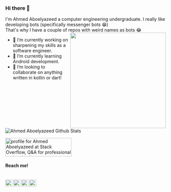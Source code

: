 ### Hi there 👋

I'm Ahmed Aboelyazeed a computer engineering undergraduate.
I really like developing bots (specifically messenger bots 😁)
</br>That's why I have a couple of repos with weird names as bots  😂
<img src="https://media.giphy.com/media/l0NgQIwNvU9AUuaY0/source.gif" align="right" height=300 width=300>
- 🔭 I’m currently working on sharpening my skills as a software engineer.
- 🌱 I’m currently learning Android development.
- 👯 I’m looking to collaborate on anything written in kotlin or dart!

![Ahmed Aboelyazeed Github Stats](https://github-readme-stats.vercel.app/api?username=ahmdaeyz&show_icons=true&title_color=fff&icon_color=79ff97&text_color=9f9f9f&bg_color=151515)

<a href="https://stackoverflow.com/users/9297478/ahmed-aboelyazeed"><img src="https://stackoverflow.com/users/flair/9297478.png" width="208" height="58" alt="profile for Ahmed Aboelyazeed at Stack Overflow, Q&amp;A for professional and enthusiast programmers" title="profile for Ahmed Aboelyazeed at Stack Overflow, Q&amp;A for professional and enthusiast programmers"></a>

#### Reach me!
<br/>
<a href="https://twitter.com/ahmdaeyz">
  <img align="left" alt="Hemant Joshi| Twitter" width="22px" src="https://cdn.jsdelivr.net/npm/simple-icons@v3/icons/twitter.svg" />
</a>
<a href="https://www.linkedin.com/in/ahmdaeyz/">
  <img align="left" alt="Linkedin" width="22px" src="https://cdn.jsdelivr.net/npm/simple-icons@v3/icons/linkedin.svg" />
</a>
<a href="https://t.me/ahmdaeyz0">
  <img align="left" alt="Telegram" width="22px" src="https://cdn.jsdelivr.net/npm/simple-icons@v3/icons/telegram.svg" />
</a>
<a href="https://leetcode.com/ahmdaeyz/">
  <img align="left" alt="Leetcode" width="22px" src="https://cdn.jsdelivr.net/npm/simple-icons@v3/icons/leetcode.svg" />
</a>
